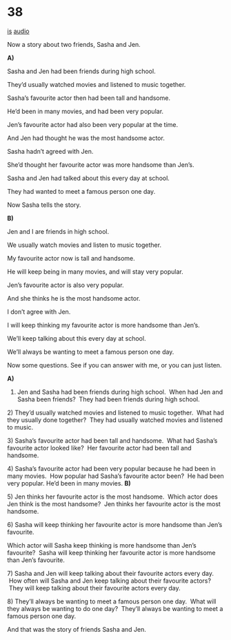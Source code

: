 # 38

[is](../is/story_38.md)
[audio](../audio/story_38.mp3)

Now a story about two friends, Sasha and Jen.

**A)**

Sasha and Jen had been friends during high school.

They’d usually watched movies and listened to music together.

Sasha’s favourite actor then had been tall and handsome.

He’d been in many movies, and had been very popular.

Jen’s favourite actor had also been very popular at the time.

And Jen had thought he was the most handsome actor.

Sasha hadn’t agreed with Jen.

She’d thought her favourite actor was more handsome than Jen’s.

Sasha and Jen had talked about this every day at school.

They had wanted to meet a famous person one day.

Now Sasha tells the story.

**B)**

Jen and I are friends in high school.

We usually watch movies and listen to music together.

My favourite actor now is tall and handsome.

He will keep being in many movies, and will stay very popular.

Jen’s favourite actor is also very popular.

And she thinks he is the most handsome actor.

I don’t agree with Jen.

I will keep thinking my favourite actor is more handsome than Jen’s.

We’ll keep talking about this every day at school.

We’ll always be wanting to meet a famous person one day.

Now some questions. See if you can answer with me, or you can just
listen.

**A)**
1) Jen and Sasha had been friends during high school.  When had Jen and
Sasha been friends?  They had been friends during high school.

2\) They’d usually watched movies and listened to music together.  What
had they usually done together?  They had usually watched movies and
listened to music.

3\) Sasha’s favourite actor had been tall and handsome.  What had
Sasha’s favourite actor looked like?  Her favourite actor had been tall
and handsome.

4\) Sasha’s favourite actor had been very popular because he had been in
many movies.  How popular had Sasha’s favourite actor been?  He had been
very popular. He’d been in many movies.
**B)**

5\) Jen thinks her favourite actor is the most handsome.  Which actor
does Jen think is the most handsome?  Jen thinks her favourite actor is
the most handsome.

6\) Sasha will keep thinking her favourite actor is more handsome than
Jen’s favourite.

Which actor will Sasha keep thinking is more handsome than Jen’s
favourite?  Sasha will keep thinking her favourite actor is more
handsome than Jen’s favourite.

7\) Sasha and Jen will keep talking about their favourite actors every
day.  How often will Sasha and Jen keep talking about their favourite
actors?  They will keep talking about their favourite actors every day.

8\) They’ll always be wanting to meet a famous person one day.  What
will they always be wanting to do one day?  They’ll always be wanting to
meet a famous person one day.

And that was the story of friends Sasha and Jen.
